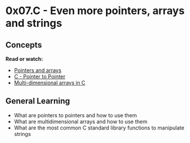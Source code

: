 # 0x07.C - Even more pointers, arrays and strings

## Concepts

**Read or watch:**

* [Pointers and arrays](https://www.alx-intranet.hbtn.io/concepts/60)
* [C - Pointer to Pointer](https://www.tutorialspoint.com/cprogramming/c_pointer_to_pointer.htm)
* [Multi-dimensional arrays in C](https://www.tutorialspoint.com/cprogramming/c_multi_dimensional_arrays.htm)

## General Learning

* What are pointers to pointers and how to use them
* What are multidimensional arrays and how to use them
* What are the most common C standard library functions to manipulate strings
